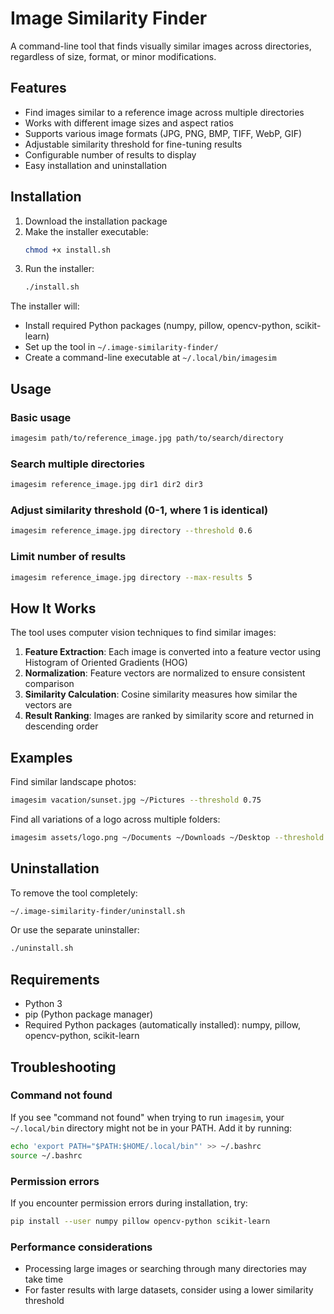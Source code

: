 # Image Similarity Finder

A command-line tool that finds visually similar images across directories, regardless of size, format, or minor modifications.

## Features

- Find images similar to a reference image across multiple directories
- Works with different image sizes and aspect ratios
- Supports various image formats (JPG, PNG, BMP, TIFF, WebP, GIF)
- Adjustable similarity threshold for fine-tuning results
- Configurable number of results to display
- Easy installation and uninstallation

## Installation

1. Download the installation package
2. Make the installer executable:
   ```bash
   chmod +x install.sh
   ```
3. Run the installer:
   ```bash
   ./install.sh
   ```

The installer will:
- Install required Python packages (numpy, pillow, opencv-python, scikit-learn)
- Set up the tool in `~/.image-similarity-finder/`
- Create a command-line executable at `~/.local/bin/imagesim`

## Usage

### Basic usage

```bash
imagesim path/to/reference_image.jpg path/to/search/directory
```

### Search multiple directories

```bash
imagesim reference_image.jpg dir1 dir2 dir3
```

### Adjust similarity threshold (0-1, where 1 is identical)

```bash
imagesim reference_image.jpg directory --threshold 0.6
```

### Limit number of results

```bash
imagesim reference_image.jpg directory --max-results 5
```

## How It Works

The tool uses computer vision techniques to find similar images:

1. **Feature Extraction**: Each image is converted into a feature vector using Histogram of Oriented Gradients (HOG)
2. **Normalization**: Feature vectors are normalized to ensure consistent comparison
3. **Similarity Calculation**: Cosine similarity measures how similar the vectors are
4. **Result Ranking**: Images are ranked by similarity score and returned in descending order

## Examples

Find similar landscape photos:
```bash
imagesim vacation/sunset.jpg ~/Pictures --threshold 0.75
```

Find all variations of a logo across multiple folders:
```bash
imagesim assets/logo.png ~/Documents ~/Downloads ~/Desktop --threshold 0.8
```

## Uninstallation

To remove the tool completely:

```bash
~/.image-similarity-finder/uninstall.sh
```

Or use the separate uninstaller:

```bash
./uninstall.sh
```

## Requirements

- Python 3
- pip (Python package manager)
- Required Python packages (automatically installed): numpy, pillow, opencv-python, scikit-learn

## Troubleshooting

### Command not found

If you see "command not found" when trying to run `imagesim`, your `~/.local/bin` directory might not be in your PATH. Add it by running:

```bash
echo 'export PATH="$PATH:$HOME/.local/bin"' >> ~/.bashrc
source ~/.bashrc
```

### Permission errors

If you encounter permission errors during installation, try:

```bash
pip install --user numpy pillow opencv-python scikit-learn
```

### Performance considerations

- Processing large images or searching through many directories may take time
- For faster results with large datasets, consider using a lower similarity threshold
